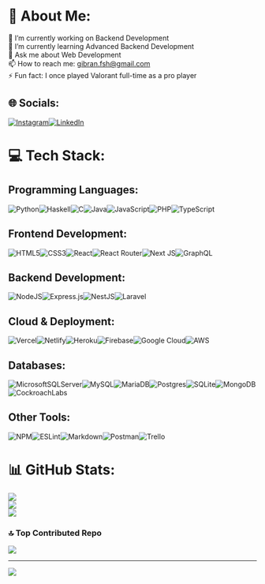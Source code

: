 # 💫 About Me:
🔭 I’m currently working on Backend Development<br>🌱 I’m currently learning Advanced Backend Development<br>💬 Ask me about Web Development<br>📫 How to reach me: gibran.fsh@gmail.com<br>⚡ Fun fact: I once played Valorant full-time as a pro player


## 🌐 Socials:
[![Instagram](https://img.shields.io/badge/Instagram-%23E4405F.svg?logo=Instagram&logoColor=white)](https://instagram.com/gibranfg)[![LinkedIn](https://img.shields.io/badge/LinkedIn-%230077B5.svg?logo=linkedin&logoColor=white)](https://www.linkedin.com/in/gibran-fasha-ghazanfar-22035319b/) 

# 💻 Tech Stack:

## Programming Languages:
![Python](https://img.shields.io/badge/python-3670A0?style=flat&logo=python&logoColor=ffdd54)![Haskell](https://img.shields.io/badge/Haskell-5e5086?style=flat&logo=haskell&logoColor=white)![C](https://img.shields.io/badge/c-%2300599C.svg?style=flat&logo=c&logoColor=white)![Java](https://img.shields.io/badge/java-%23ED8B00.svg?style=flat&logo=java&logoColor=white)![JavaScript](https://img.shields.io/badge/javascript-%23323330.svg?style=flat&logo=javascript&logoColor=%23F7DF1E)![PHP](https://img.shields.io/badge/php-%23777BB4.svg?style=flat&logo=php&logoColor=white)![TypeScript](https://img.shields.io/badge/typescript-%23007ACC.svg?style=flat&logo=typescript&logoColor=white)

## Frontend Development:
![HTML5](https://img.shields.io/badge/html5-%23E34F26.svg?style=flat&logo=html5&logoColor=white)![CSS3](https://img.shields.io/badge/css3-%231572B6.svg?style=flat&logo=css3&logoColor=white)![React](https://img.shields.io/badge/react-%2320232a.svg?style=flat&logo=react&logoColor=%2361DAFB)![React Router](https://img.shields.io/badge/React_Router-CA4245?style=flat&logo=react-router&logoColor=white)![Next JS](https://img.shields.io/badge/Next-black?style=flat&logo=next.js&logoColor=white)![GraphQL](https://img.shields.io/badge/-GraphQL-E10098?style=flat&logo=graphql&logoColor=white)

## Backend Development:
![NodeJS](https://img.shields.io/badge/node.js-6DA55F?style=flat&logo=node.js&logoColor=white)![Express.js](https://img.shields.io/badge/express.js-%23404d59.svg?style=flat&logo=express&logoColor=%2361DAFB)![NestJS](https://img.shields.io/badge/nestjs-%23E0234E.svg?style=flat&logo=nestjs&logoColor=white)![Laravel](https://img.shields.io/badge/laravel-%23FF2D20.svg?style=flat&logo=laravel&logoColor=white)

## Cloud & Deployment:
![Vercel](https://img.shields.io/badge/vercel-%23000000.svg?style=flat&logo=vercel&logoColor=white)![Netlify](https://img.shields.io/badge/netlify-%23000000.svg?style=flat&logo=netlify&logoColor=#00C7B7)![Heroku](https://img.shields.io/badge/heroku-%23430098.svg?style=flat&logo=heroku&logoColor=white)![Firebase](https://img.shields.io/badge/firebase-%23039BE5.svg?style=flat&logo=firebase)![Google Cloud](https://img.shields.io/badge/Google%20Cloud-%234285F4.svg?style=flat&logo=google-cloud&logoColor=white)![AWS](https://img.shields.io/badge/AWS-%23FF9900.svg?style=flat&logo=amazon-aws&logoColor=white)

## Databases:
![MicrosoftSQLServer](https://img.shields.io/badge/Microsoft%20SQL%20Sever-CC2927?style=flat&logo=microsoft%20sql%20server&logoColor=white)![MySQL](https://img.shields.io/badge/mysql-%2300f.svg?style=flat&logo=mysql&logoColor=white)![MariaDB](https://img.shields.io/badge/MariaDB-003545?style=flat&logo=mariadb&logoColor=white)![Postgres](https://img.shields.io/badge/postgres-%23316192.svg?style=flat&logo=postgresql&logoColor=white)![SQLite](https://img.shields.io/badge/sqlite-%2307405e.svg?style=flat&logo=sqlite&logoColor=white)![MongoDB](https://img.shields.io/badge/MongoDB-%234ea94b.svg?style=flat&logo=mongodb&logoColor=white)![CockroachLabs](https://img.shields.io/badge/Cockroach%20Labs-6933FF?style=flat&logo=Cockroach%20Labs&logoColor=white)

## Other Tools:
![NPM](https://img.shields.io/badge/NPM-%23000000.svg?style=flat&logo=npm&logoColor=white)![ESLint](https://img.shields.io/badge/ESLint-4B3263?style=flat&logo=eslint&logoColor=white)![Markdown](https://img.shields.io/badge/markdown-%23000000.svg?style=flat&logo=markdown&logoColor=white)![Postman](https://img.shields.io/badge/Postman-FF6C37?style=flat&logo=postman&logoColor=white)![Trello](https://img.shields.io/badge/Trello-%23026AA7.svg?style=flat&logo=Trello&logoColor=white)

# 📊 GitHub Stats:
![](https://github-readme-stats.vercel.app/api?username=gibranfsh&theme=blueberry&hide_border=true&include_all_commits=false&count_private=true)<br/>
![](https://github-readme-streak-stats.herokuapp.com/?user=gibranfsh&theme=blueberry&hide_border=true)<br/>
![](https://github-readme-stats.vercel.app/api/top-langs/?username=gibranfsh&theme=blueberry&hide_border=true&include_all_commits=false&count_private=true&layout=compact)

### 🔝 Top Contributed Repo
![](https://github-contributor-stats.vercel.app/api?username=gibranfsh&limit=5&theme=tokyonight&combine_all_yearly_contributions=true)

---
[![](https://visitcount.itsvg.in/api?id=gibranfsh&icon=0&color=12)](https://visitcount.itsvg.in)

<!-- Proudly created with GPRM ( https://gprm.itsvg.in ) -->